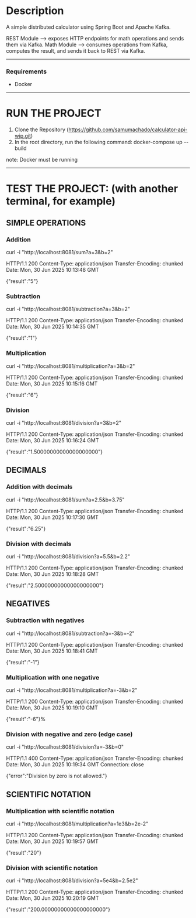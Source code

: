 # Description

A simple distributed calculator using Spring Boot and Apache Kafka.

REST Module –> exposes HTTP endpoints for math operations and sends them via Kafka.
Math Module –> consumes operations from Kafka, computes the result, and sends it back to REST via Kafka.

---

### Requirements

- Docker

---

# RUN THE PROJECT

1. Clone the Repository (https://github.com/samumachado/calculator-api-wip.git)
2. In the root directory, run the following command:
   docker-compose up --build

note: Docker must be running

---

# TEST THE PROJECT: (with another terminal, for example)

## SIMPLE OPERATIONS

### Addition

curl -i "http://localhost:8081/sum?a=3&b=2"

HTTP/1.1 200 
Content-Type: application/json
Transfer-Encoding: chunked
Date: Mon, 30 Jun 2025 10:13:48 GMT

{"result":"5"}

### Subtraction

curl -i "http://localhost:8081/subtraction?a=3&b=2"

HTTP/1.1 200 
Content-Type: application/json
Transfer-Encoding: chunked
Date: Mon, 30 Jun 2025 10:14:35 GMT

{"result":"1"}

### Multiplication

curl -i "http://localhost:8081/multiplication?a=3&b=2"

HTTP/1.1 200 
Content-Type: application/json
Transfer-Encoding: chunked
Date: Mon, 30 Jun 2025 10:15:16 GMT

{"result":"6"}

### Division

curl -i "http://localhost:8081/division?a=3&b=2"

HTTP/1.1 200 
Content-Type: application/json
Transfer-Encoding: chunked
Date: Mon, 30 Jun 2025 10:16:24 GMT

{"result":"1.50000000000000000000"}

## DECIMALS

### Addition with decimals

curl -i "http://localhost:8081/sum?a=2.5&b=3.75"

HTTP/1.1 200 
Content-Type: application/json
Transfer-Encoding: chunked
Date: Mon, 30 Jun 2025 10:17:30 GMT

{"result":"6.25"}

### Division with decimals

curl -i "http://localhost:8081/division?a=5.5&b=2.2"

HTTP/1.1 200 
Content-Type: application/json
Transfer-Encoding: chunked
Date: Mon, 30 Jun 2025 10:18:28 GMT

{"result":"2.50000000000000000000"}

## NEGATIVES

### Subtraction with negatives

curl -i "http://localhost:8081/subtraction?a=-3&b=-2"

HTTP/1.1 200 
Content-Type: application/json
Transfer-Encoding: chunked
Date: Mon, 30 Jun 2025 10:18:41 GMT

{"result":"-1"}

### Multiplication with one negative

curl -i "http://localhost:8081/multiplication?a=-3&b=2"

HTTP/1.1 200 
Content-Type: application/json
Transfer-Encoding: chunked
Date: Mon, 30 Jun 2025 10:19:10 GMT

{"result":"-6"}%

### Division with negative and zero (edge case)

curl -i "http://localhost:8081/division?a=-3&b=0"

HTTP/1.1 400 
Content-Type: application/json
Transfer-Encoding: chunked
Date: Mon, 30 Jun 2025 10:19:34 GMT
Connection: close

{"error":"Division by zero is not allowed."}

## SCIENTIFIC NOTATION

### Multiplication with scientific notation

curl -i "http://localhost:8081/multiplication?a=1e3&b=2e-2"

HTTP/1.1 200 
Content-Type: application/json
Transfer-Encoding: chunked
Date: Mon, 30 Jun 2025 10:19:57 GMT

{"result":"20"}

### Division with scientific notation

curl -i "http://localhost:8081/division?a=5e4&b=2.5e2"

HTTP/1.1 200 
Content-Type: application/json
Transfer-Encoding: chunked
Date: Mon, 30 Jun 2025 10:20:19 GMT

{"result":"200.00000000000000000000"}




